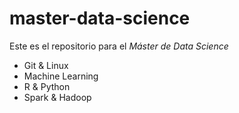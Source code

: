 # master-data-science

Este es el repositorio para el *Máster de Data Science*

- Git & Linux
- Machine Learning
- R & Python
- Spark & Hadoop

